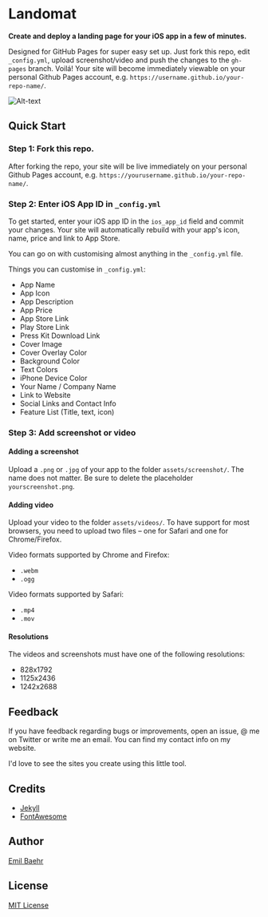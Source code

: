 # Landomat
**Create and deploy a landing page for your iOS app in a few of minutes.**

Designed for GitHub Pages for super easy set up. Just fork this repo, edit `_config.yml`, upload screenshot/video and push the changes to the `gh-pages` branch. Voilá! Your site will become immediately viewable on your personal Github Pages account, e.g. `https://username.github.io/your-repo-name/`.

![Alt-text](https://www.dropbox.com/s/s0a2my508ztnywl/slor.png?dl=1)

## Quick Start

### Step 1: Fork this repo.
After forking the repo, your site will be live immediately on your personal Github Pages account, e.g. `https://yourusername.github.io/your-repo-name/`.

### Step 2: Enter iOS App ID in `_config.yml`
To get started, enter your iOS app ID in the `ios_app_id` field and commit your changes. Your site will automatically rebuild with your app's icon, name, price and link to App Store.

You can go on with customising almost anything in the `_config.yml` file. 

Things you can customise in `_config.yml`:
- App Name
- App Icon
- App Description
- App Price
- App Store Link
- Play Store Link
- Press Kit Download Link
- Cover Image
- Cover Overlay Color
- Background Color
- Text Colors
- iPhone Device Color
- Your Name / Company Name
- Link to Website
- Social Links and Contact Info
- Feature List (Title, text, icon)

### Step 3: Add screenshot or video

#### Adding a screenshot
Upload a `.png` or `.jpg` of your app to the folder `assets/screenshot/`. The name does not matter. Be sure to delete the placeholder `yourscreenshot.png`.

#### Adding video
Upload your video to the folder `assets/videos/`. To have support for most browsers, you need to upload two files – one for Safari and one for Chrome/Firefox.

Video formats supported by Chrome and Firefox:
- `.webm`
- `.ogg`

Video formats supported by Safari:
- `.mp4`
- `.mov`

#### Resolutions
The videos and screenshots must have one of the following resolutions:
- 828x1792
- 1125x2436
- 1242x2688


## Feedback
If you have feedback regarding bugs or improvements, open an issue, @ me on Twitter or write me an email. You can find my contact info on my website.

I'd love to see the sites you create using this little tool.

## Credits
- [Jekyll](https://github.com/jekyll/jekyll)
- [FontAwesome](https://fortawesome.github.io/Font-Awesome/)

## Author
[Emil Baehr](https://emilbaehr.com/)

## License
[MIT License](LICENSE)
